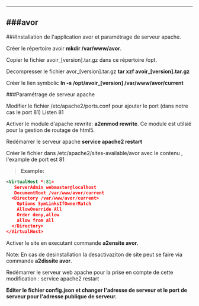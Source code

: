 ----------
###avor  
----------

###Installation de l'application avor et paramétrage de serveur apache.

Créer le répertoire  avoir <b>mkdir /var/www/avor</b>.

Copier le fichier avoir_[version].tar.gz dans ce répertoire /opt.

Decompresser le fichier avor_[version].tar.gz  <b>tar xzf avoir_[version].tar.gz</b>

Créer le lien symbolic <b>ln -s /opt/avoir_[version] /var/www/avor/current</b>

###Paramétrage de serveur apache

Modifier le fichier /etc/apache2/ports.conf pour ajouter le port (dans notre cas le port 81) Listen 81

Activer le module d'apache rewrite: <b>a2enmod rewrite</b>. Ce module est utilsié pour la gestion de routage de html5.

Redémarrer le serveur apache <b>service apache2 restart</b>

Créer le fichier dans /etc/apache2/sites-available/avor avec le contenu , l'example de port est 81


> **Example:**
>
``` xml
<VirtualHost *:81>
   ServerAdmin webmaster@localhost
   DocumentRoot /var/www/avor/current
  <Directory /var/www/avor/current>
    Options SymLinksIfOwnerMatch
    AllowOverride All
    Order deny,allow
    allow from all
  </Directory>
</VirtualHost>
```



Activer le site en executant commande <b>a2ensite avor</b>. 

Note:
En cas de desinstallation la desactivaziton de site peut se faire via commande <b>a2dissite avor</b>.

Redémarrer le serveur web apache pour la prise en compte de cette modification : service apache2 restart<b>

Editer le fichier <b>config.json</b> et changer l'adresse de serveur et le port de serveur pour l'adresse publique de serveur.

